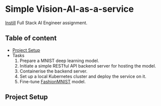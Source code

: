 # Simple Vision-AI-as-a-service <!-- omit in toc -->

[Instill](https://instill.tech/) Full Stack AI Engineer assignment. 

## Table of content <!-- omit in toc -->

- [Project Setup](project-setup)
- Tasks
    1. Prepare a MNIST deep learning model.
    2. Initiate a simple RESTful API backend server for hosting the model.
    3. Containerise the backend server.
    4. Set up a local Kubernetes cluster and deploy the service on it.
    5. Fine-tune [FashionMNIST](https://pytorch.org/vision/stable/datasets.html#fashion-mnist) model.

## Project Setup

